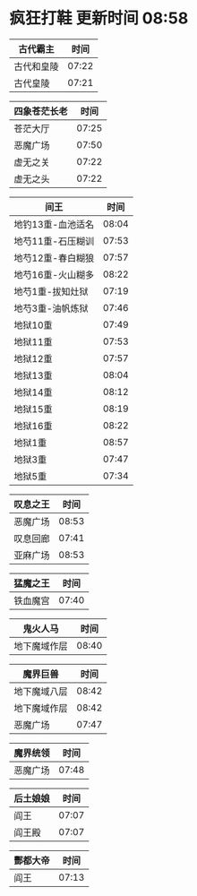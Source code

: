 # 疯狂打鞋 更新时间 08:58

| 古代霸主   | 时间    |
|--------|-------|
| 古代和皇陵 | 07:22 |
| 古代皇陵 | 07:21 |

| 四象苍茫长老   | 时间    |
|--------|-------|
| 苍茫大厅 | 07:25 |
| 恶魔广场 | 07:50 |
| 虚无之关 | 07:22 |
| 虚无之头 | 07:22 |

| 间王   | 时间    |
|--------|-------|
| 地钓13重-血池适名 | 08:04 |
| 地芍11重-石压糊训 | 07:53 |
| 地芍12重-春白糊狼 | 07:57 |
| 地芍16重-火山糊多 | 08:22 |
| 地芍1重-拔知灶狱 | 07:19 |
| 地芍3重-油帆炼狱 | 07:46 |
| 地狱10重 | 07:49 |
| 地狱11重 | 07:53 |
| 地狱12重 | 07:57 |
| 地狱13重 | 08:04 |
| 地狱14重 | 08:12 |
| 地狱15重 | 08:19 |
| 地狱16重 | 08:22 |
| 地狱1重 | 08:57 |
| 地狱3重 | 07:47 |
| 地狱5重 | 07:34 |

| 叹息之王   | 时间    |
|--------|-------|
| 恶魔广场 | 08:53 |
| 叹息回廊 | 07:41 |
| 亚麻广场 | 08:53 |

| 猛魔之王   | 时间    |
|--------|-------|
| 铁血魔宫 | 07:40 |

| 鬼火人马   | 时间    |
|--------|-------|
| 地下魔域作层 | 08:40 |

| 魔界巨兽   | 时间    |
|--------|-------|
| 地下魔域八层 | 08:42 |
| 地下魔域作层 | 08:42 |
| 恶魔广场 | 07:47 |

| 魔界统领   | 时间    |
|--------|-------|
| 恶魔广场 | 07:48 |

| 后土娘娘   | 时间    |
|--------|-------|
| 阎王 | 07:07 |
| 阎王殿 | 07:07 |

| 酆都大帝   | 时间    |
|--------|-------|
| 阎王 | 07:13 |